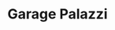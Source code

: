 ---
title: "Garage Palazzi"
url: /jouars-pontchartrain/garage-palazzi/
shop: réparation de voitures
---